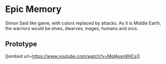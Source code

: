# Epic Memory

Simon Said like game, with colors replaced by attacks. As it is Middle Earth, the warriors would be elves, dwarves, mages, humans and orcs.

## Prototype

[[embed url=https://www.youtube.com/watch?v=MqlAyxn9HCs]]